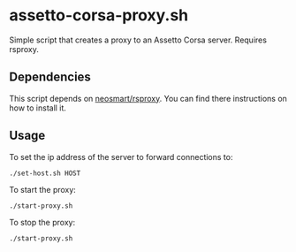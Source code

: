 # assetto-corsa-proxy.sh

Simple script that creates a proxy to an Assetto Corsa server. Requires rsproxy.

## Dependencies

This script depends on [neosmart/rsproxy](https://github.com/neosmart/rsproxy). You can find there instructions on how to install it.

## Usage

To set the ip address of the server to forward connections to:
```
./set-host.sh HOST
```
To start the proxy:
```
./start-proxy.sh
```
To stop the proxy:
```
./start-proxy.sh
```

